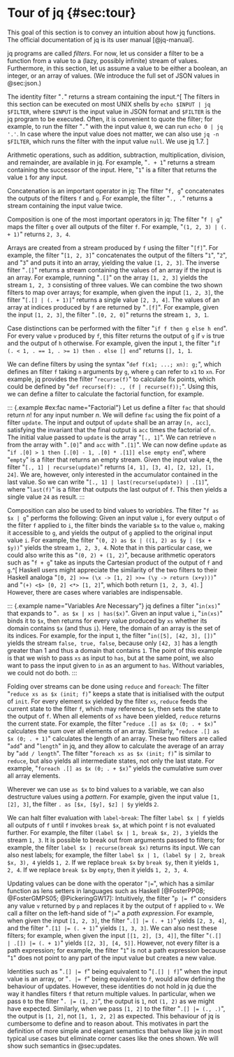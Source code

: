 # Tour of jq {#sec:tour}

This goal of this section is to convey an intuition about how jq functions.
The official documentation of jq is its user manual [@jq-manual].

jq programs are called _filters_.
For now, let us consider a filter to be a function from a value to
a (lazy, possibly infinite) stream of values.
Furthermore, in this section, let us assume a value to be either
a boolean, an integer, or an array of values.
(We introduce the full set of JSON values in @sec:json.)

The identity filter "`.`" returns a stream containing the input.^[
  The filters in this section can be executed on most UNIX shells by
  `echo $INPUT | jq $FILTER`, where
  `$INPUT` is the input value in JSON format and
  `$FILTER` is the jq program to be executed.
  Often, it is convenient to quote the filter; for example,
  to run the filter "`.`" with the input value `0`,
  we can run `echo 0 | jq '.'`.
  In case where the input value does not matter,
  we can also use `jq -n $FILTER`,
  which runs the filter with the input value `null`.
  We use jq 1.7.
]

Arithmetic operations, such as
addition, subtraction, multiplication, division, and remainder,
are available in jq.
For example, "`. + 1`" returns a stream containing the successor of the input.
Here, "`1`" is a filter that returns the value `1` for any input.

Concatenation is an important operator in jq:
The filter "`f, g`" concatenates the outputs of the filters `f` and `g`.
For example, the filter "`., .`" returns a stream containing the input value twice.

Composition is one of the most important operators in jq:
The filter "`f | g`" maps the filter `g` over all outputs of the filter `f`.
For example, "`(1, 2, 3) | (. + 1)`" returns `2, 3, 4`.

Arrays are created from a stream produced by `f` using the filter "`[f]`".
For example, the filter "`[1, 2, 3]`"
concatenates the output of the filters "`1`", "`2`", and "`3`" and puts it into an array,
yielding the value `[1, 2, 3]`.
The inverse filter "`.[]`" returns a stream containing the values of an array
if the input is an array.
For example, running "`.[]`" on the array `[1, 2, 3]` yields
the stream `1, 2, 3` consisting of three values.
We can combine the two shown filters to map over arrays;
for example, when given the input `[1, 2, 3]`,
the filter "`[.[] | (. + 1)]`" returns a single value `[2, 3, 4]`.
The values of an array at indices produced by `f` are returned by "`.[f]`".
For example, given the input `[1, 2, 3]`, the filter "`.[0, 2, 0]`"
returns the stream `1, 3, 1`.

Case distinctions can be performed with the filter "`if f then g else h end`".
For every value `v` produced by `f`, this filter
returns the output of `g` if `v` is true and the output of `h` otherwise.
For example, given the input `1`,
the filter "`if (. < 1, . == 1, . >= 1) then . else [] end`" returns `[], 1, 1`.

We can define filters by using the syntax "`def f(x1; ...; xn): g;`",
which defines an filter `f` taking `n` arguments by `g`,
where `g` can refer to `x1` to `xn`.
For example, jq provides the filter "`recurse(f)`" to calculate fix points,
which could be defined by "`def recurse(f): ., (f | recurse(f));`".
Using this, we can define a filter to calculate the factorial function, for example.

::: {.example #ex:fac name="Factorial"}
  Let us define a filter `fac` that should return $n!$ for any input number $n$.
  We will define `fac` using the fix point of a filter `update`.
  The input and output of `update` shall be an array `[n, acc]`,
  satisfying the invariant that the final output is `acc` times the factorial of `n`.
  The initial value passed to `update` is the array "`[., 1]`".
  We can retrieve `n` from the array with "`.[0]`" and `acc` with "`.[1]`".
  We can now define `update` as "`if .[0] > 1 then [.[0] - 1, .[0] * .[1]] else empty end`",
  where "`empty`" is a filter that returns an empty stream.
  Given the input value `4`, the filter "`[., 1] | recurse(update)`" returns
  `[4, 1], [3, 4], [2, 12], [1, 24]`.
  We are, however, only interested in the accumulator contained in the last value.
  So we can write "`[., 1] | last(recurse(update)) | .[1]`", where
  "`last(f)`" is a filter that outputs the last output of `f`.
  This then yields a single value `24` as result.
:::

Composition can also be used to bind values to _variables_.
The filter "`f as $x | g`" performs the following:
Given an input value `i`,
for every output `o` of the filter `f` applied to `i`,
the filter binds the variable `$x` to the value `o`, making it accessible to `g`, and
yields the output of `g` applied to the original input value `i`.
For example, the filter "`(0, 2) as $x | ((1, 2) as $y | ($x + $y))`"
yields the stream `1, 2, 3, 4`.
Note that in this particular case, we could also write this as "`(0, 2) + (1, 2)`",
because arithmetic operators such as "`f + g`" take as inputs
the Cartesian product of the output of `f` and `g`.^[
  Haskell users might appreciate the similarity of the two filters
  to their Haskell analoga
  "`[0, 2] >>= (\x -> [1, 2] >>= (\y -> return (x+y)))`" and
  "`(+) <$> [0, 2] <*> [1, 2]`", which both return
  `[1, 2, 3, 4]`.
]
However, there are cases where variables are indispensable.

::: {.example name="Variables Are Necessary"}
  jq defines a filter "`in(xs)`" that expands to "`. as $x | xs | has($x)`".
  Given an input value `i`, "`in(xs)`" binds it to `$x`, then returns
  for every value produced by `xs` whether its domain contains `$x` (and thus `i`).
  Here, the domain of an array is the set of its indices.
  For example, for the input
  `1`, the filter
  "`in([5], [42, 3], [])`" yields the stream
  `false, true, false`,
  because only `[42, 3]` has a length greater than 1 and thus a domain that contains `1`.
  The point of this example is that
  we wish to pass `xs` as input to `has`, but at the same point,
  we also want to pass the input given to `in` as an argument to `has`.
  Without variables, we could not do both.
:::

Folding over streams can be done using `reduce` and `foreach`:
The filter "`reduce xs as $x (init; f)`" keeps
a state that is initialised with the output of `init`.
For every element `$x` yielded by the filter `xs`,
`reduce` feeds the current state to the filter `f`, which may reference `$x`,
then sets the state to the output of `f`.
When all elements of `xs` have been yielded, `reduce` returns the current state.
For example, the filter "`reduce .[] as $x (0; . + $x)`"
calculates the sum over all elements of an array.
Similarly, "`reduce .[] as $x (0; . + 1)`" calculates the length of an array.
These two filters are called "`add`" and "`length`" in jq, and
they allow to calculate the average of an array by "`add / length`".
The filter "`foreach xs as $x (init; f)`" is similar to `reduce`,
but also yields all intermediate states, not only the last state.
For example, "`foreach .[] as $x (0; . + $x)`"
yields the cumulative sum over all array elements.

Wherever we can use `as $x` to bind values to a variable,
we can also destructure values using a _pattern_.
For example, given the input value `[1, [2], 3]`, the filter
`. as [$x, [$y], $z] | $y` yields `2`.

We can halt filter evaluation with `label`-`break`:
The filter `label $x | f` yields all outputs of `f`
until `f` invokes `break $x`, at which point `f` is not evaluated further.
For example, the filter
`(label $x | 1, break $x, 2), 3` yields the stream `1, 3`.
It is possible to break out from arguments passed to filters;
for example, the filter `label $x | recurse(break $x)` returns its input.
We can also nest labels; for example, the filter
`label $x | 1, (label $y | 2, break $x, 3), 4` yields `1, 2`.
If we replace `break $x` by `break $y`, then it yields `1, 2, 4`.
If we replace `break $x` by `empty`, then it yields `1, 2, 3, 4`.

Updating values can be done with the operator "`|=`",
which has a similar function as lens setters in languages such as Haskell
[@FosterPP08; @FosterGMPS05; @PickeringGW17]:
Intuitively, the filter "`p |= f`" considers any value `v` returned by `p` and
replaces it by the output of `f` applied to `v`.
We call a filter on the left-hand side of "`|=`" a _path expression_.
For example, when given the input `[1, 2, 3]`,
the filter  "`.[] |= (. + 1)`" yields `[2, 3, 4]`, and
the filter "`.[1] |= (. + 1)`" yields `[1, 3, 3]`.
We can also nest these filters;
for example, when given the input `[[1, 2], [3, 4]]`,
the filter "`(.[] | .[]) |= (. + 1)`" yields `[[2, 3], [4, 5]]`.
However, not every filter is a path expression; for example,
the filter "`1`" is not a path expression because
"`1`" does not point to any part of the input value
but creates a new value.

Identities such as
"`.[] |= f`" being equivalent to "`[.[] | f]`" when the input value is an array, or
"`. |= f`" being equivalent to `f`,
would allow defining the behaviour of updates.
However, these identities do not hold in jq due the way it
handles filters `f` that return multiple values.
In particular, when we pass `0` to the filter "`. |= (1, 2)`",
the output is `1`, not `(1, 2)` as we might have expected.
Similarly, when we pass `[1, 2]` to the filter "`.[] |= (., .)`",
the output is `[1, 2]`, not `[1, 1, 2, 2]` as expected.
This behaviour of jq is cumbersome to define and to reason about.
This motivates in part the definition of more simple and elegant semantics
that behave like jq in most typical use cases
but eliminate corner cases like the ones shown.
We will show such semantics in @sec:updates.
